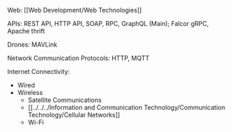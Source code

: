 Web: [[Web Development/Web Technologies]]

APIs: REST API, HTTP API, SOAP, RPC, GraphQL (Main); Falcor gRPC, Apache thrift

Drones: MAVLink

Network Communication Protocols: HTTP, MQTT

Internet Connectivity:
- Wired
- Wireless
	- Satellite Communications
	- [[../../../Information and Communication Technology/Communication Technology/Cellular Networks]]
	- Wi-Fi